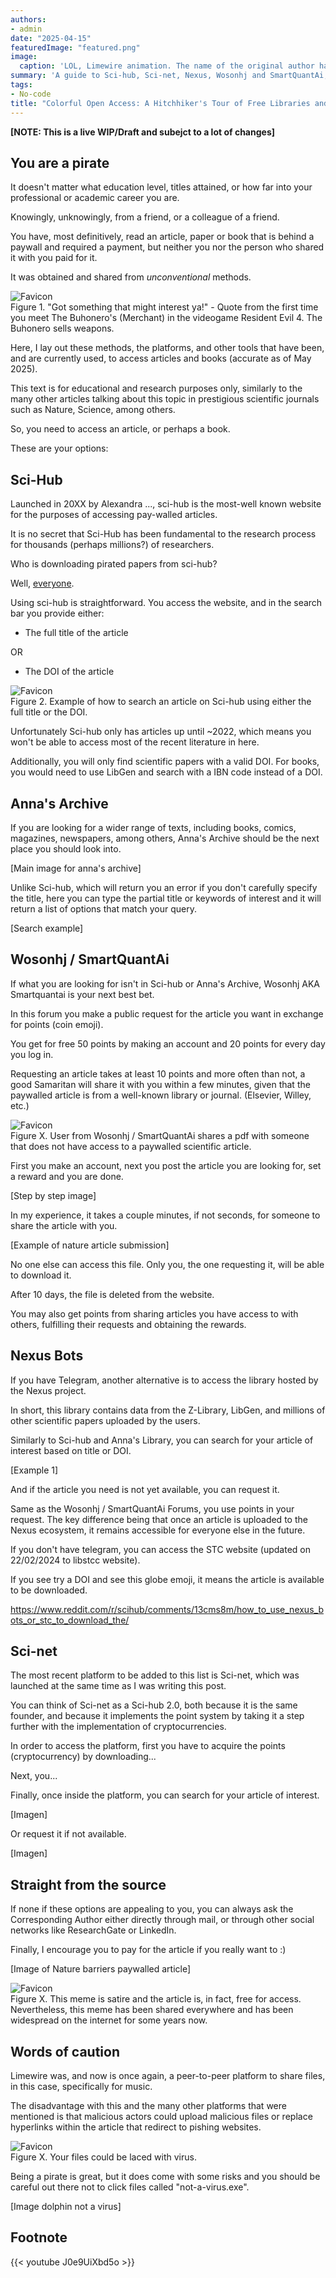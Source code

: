 ```yaml
---
authors:
- admin
date: "2025-04-15"
featuredImage: "featured.png"
image:
  caption: 'LOL, Limewire animation. The name of the original author has been lost to time. [**From LOL! LIMEWIRE! - By iamapirate**](https://www.youtube.com/watch?v=Th6PW5VwDFI)'
summary: 'A guide to Sci-hub, Sci-net, Nexus, Wosonhj and SmartQuantAi, because paywalls are meant to be climbed.'
tags:
- No-code
title: "Colorful Open Access: A Hitchhiker's Tour of Free Libraries and Open Knowledge"
---
```


**[NOTE: This is a live WIP/Draft and subejct to a lot of changes]**

## You are a pirate

It doesn't matter what education level, titles attained, or how far into your professional or academic career you are.

Knowingly, unknowingly, from a friend, or a colleague of a friend.

You have, most definitively, read an article, paper or book that is behind a paywall and required a payment, but neither you nor the person who shared it with you paid for it.

It was obtained and shared from _unconventional_ methods.

<img src="./buhonero_resident_evil_4_offering_shadow_libraries_with_free_paper_access.png" alt="Favicon">
<figcaption>Figure 1. "Got something that might interest ya!" - Quote from the first time you meet The Buhonero's (Merchant) in the videogame Resident Evil 4. The Buhonero sells weapons. </figcaption>

Here, I lay out these methods, the platforms, and other tools that have been, and are currently used, to access articles and books (accurate as of May 2025).

This text is for educational and research purposes only, similarly to the many other articles talking about this topic in prestigious scientific journals such as Nature, Science, among others.

So, you need to access an article, or perhaps a book. 

These are your options:

## Sci-Hub

Launched in 20XX by Alexandra ..., sci-hub is the most-well known website for the purposes of accessing pay-walled articles.

It is no secret that Sci-Hub has been fundamental to the research process for thousands (perhaps millions?) of researchers.

Who is downloading pirated papers from sci-hub? 

Well, [everyone](https://www.science.org/doi/10.1126/science.352.6285.508).

Using sci-hub is straightforward. You access the website, and in the search bar you provide either:

- The full title of the article

OR

- The DOI of the article


<img src="./scihub_example_search_article.png" alt="Favicon">
<figcaption>Figure 2. Example of how to search an article on Sci-hub using either the full title or the DOI.</figcaption>



Unfortunately Sci-hub only has articles up until ~2022, which means you won't be able to access most of the recent literature in here.

Additionally, you will only find scientific papers with a valid DOI. For books, you would need to use LibGen and search with a IBN code instead of a DOI.

## Anna's Archive

If you are looking for a wider range of texts, including books, comics, magazines, newspapers, among others, Anna's Archive should be the next place you should look into.

[Main image for anna's archive]

Unlike Sci-hub, which will return you an error if you don't carefully specify the title, here you can type the partial title or keywords of interest and it will return a list of options that match your query.

[Search example]

## Wosonhj / SmartQuantAi

If what you are looking for isn't in Sci-hub or Anna's Archive, Wosonhj AKA Smartquantai is your next best bet.

In this forum you make a public request for the article you want in exchange for points (coin emoji).

You get for free 50 points by making an account and 20 points for every day you log in. 

Requesting an article takes at least 10 points and more often than not, a good Samaritan will share it with you within a few minutes, given that the paywalled article is from a well-known library or journal.  (Elsevier, Willey, etc.)

<img src="./hulk_with_full_access_to_all_scientific_articles_shares_a_pdf_with_little_guy.png" alt="Favicon">
<figcaption> Figure X. User from Wosonhj / SmartQuantAi shares a pdf with someone that does not have access to a paywalled scientific article. </figcaption>


First you make an account, next you post the article you are looking for, set a reward and you are done.

[Step by step image]

In my experience, it takes a couple minutes, if not seconds, for someone to share the article with you.

[Example of nature article submission]

No one else can access this file. Only you, the one requesting it, will be able to download it. 

After 10 days, the file is deleted from the website.

You may also get points from sharing articles you have access to with others, fulfilling their requests and obtaining the rewards. 

## Nexus Bots

If you have Telegram, another alternative is to access the library hosted by the Nexus project.

In short, this library contains data from the Z-Library, LibGen, and millions of other scientific papers uploaded by the users.

Similarly to Sci-hub and Anna's Library, you can search for your article of interest based on title or DOI.

[Example 1]

And if the article you need is not yet available, you can request it.

Same as the Wosonhj / SmartQuantAi Forums, you use points in your request. The key difference being that once an article is uploaded to the Nexus ecosystem, it remains accessible for everyone else in the future.

If you don't have telegram, you can access the STC website (updated on 22/02/2024 to libstcc website). 

If you see try a DOI and see this globe emoji, it means the article is available to be downloaded.

https://www.reddit.com/r/scihub/comments/13cms8m/how_to_use_nexus_bots_or_stc_to_download_the/

## Sci-net

The most recent platform to be added to this list is Sci-net, which was launched at the same time as I was writing this post.

You can think of Sci-net as a Sci-hub 2.0, both because it is the same founder, and because it implements the point system by taking it a step further with the implementation of cryptocurrencies. 

In order to access the platform, first you have to acquire the points (cryptocurrency) by downloading...

Next, you...

Finally, once inside the platform, you can search for your article of interest.

[Imagen]

Or request it if not available.

[Imagen]

## Straight from the source

If none if these options are appealing to you, you can always ask the Corresponding Author either directly through mail, or through other social networks like ResearchGate or LinkedIn.

Finally, I encourage you to pay for the article if you really want to :)

[Image of Nature barriers paywalled article]


<img src="./the-growing-inaccessibility-of-science.png" alt="Favicon">
<figcaption>Figure X. This meme is satire and the article is, in fact, free for access. Nevertheless, this meme has been shared everywhere and has been widespread on the internet for some years now.</figcaption>


## Words of caution

Limewire was, and now is once again, a peer-to-peer platform to share files, in this case, specifically for music. 

The disadvantage with this and the many other platforms that were mentioned is that malicious actors could upload malicious files or replace hyperlinks within the article that redirect to pishing websites.

<img src="./laced_with_drugs.jpg" alt="Favicon">
<figcaption>Figure X. Your files could be laced with virus.</figcaption>

Being a pirate is great, but it does come with some risks and you should be careful out there not to click files called "not-a-virus.exe".

[Image dolphin not a virus]

## Footnote

{{< youtube J0e9UiXbd5o >}}


